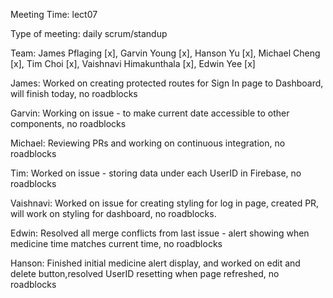 Meeting Time: lect07

Type of meeting: daily scrum/standup

Team: James Pflaging [x], Garvin Young [x], Hanson Yu [x], Michael Cheng [x], Tim Choi [x], Vaishnavi Himakunthala [x], Edwin Yee [x]

James: Worked on creating protected routes for Sign In page to Dashboard, will finish today, no roadblocks

Garvin: Working on issue - to make current date accessible to other components, no roadblocks

Michael: Reviewing PRs and working on continuous integration, no roadblocks

Tim: Worked on issue - storing data under each UserID in Firebase, no roadblocks

Vaishnavi: Worked on issue for creating styling for log in page, created PR, will work on styling for dashboard, no roadblocks.

Edwin: Resolved all merge conflicts from last issue - alert showing when medicine time matches current time, no roadblocks

Hanson: Finished initial medicine alert display, and worked on edit and delete button,resolved UserID resetting when page refreshed, no roadblocks
